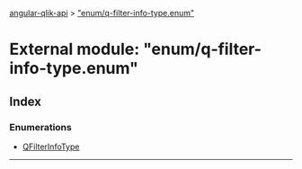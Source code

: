 [angular-qlik-api](../README.md) > ["enum/q-filter-info-type.enum"](../modules/_enum_q_filter_info_type_enum_.md)

# External module: "enum/q-filter-info-type.enum"

## Index

### Enumerations

* [QFilterInfoType](../enums/_enum_q_filter_info_type_enum_.qfilterinfotype.md)

---

